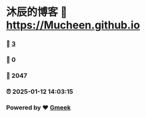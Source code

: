 # 沐辰的博客 :link: https://Mucheen.github.io 
### :page_facing_up: [3](https://Mucheen.github.io/tag.html) 
### :speech_balloon: 0 
### :hibiscus: 2047 
### :alarm_clock: 2025-01-12 14:03:15 
### Powered by :heart: [Gmeek](https://github.com/Meekdai/Gmeek)

